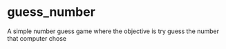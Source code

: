 # guess_number
A simple number guess game where the objective is try  guess the number that computer chose
